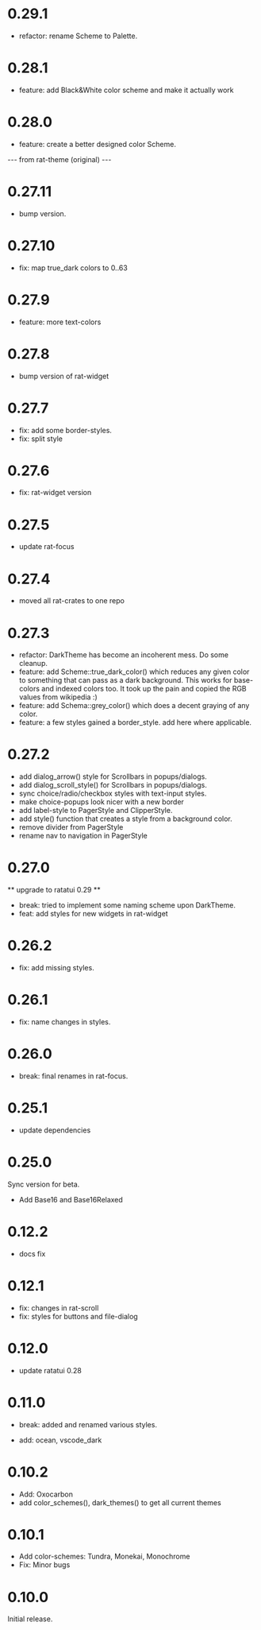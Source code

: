 # 0.29.1

* refactor: rename Scheme to Palette.

# 0.28.1

* feature: add Black&White color scheme and make it
  actually work

# 0.28.0

* feature: create a better designed color Scheme.

--- from rat-theme (original) ---

# 0.27.11

* bump version.

# 0.27.10

* fix: map true_dark colors to 0..63

# 0.27.9

* feature: more text-colors

# 0.27.8

* bump version of rat-widget

# 0.27.7

* fix: add some border-styles.
* fix: split style

# 0.27.6

* fix: rat-widget version

# 0.27.5

* update rat-focus

# 0.27.4

* moved all rat-crates to one repo

# 0.27.3

* refactor: DarkTheme has become an incoherent mess. Do some cleanup.
* feature: add Scheme::true_dark_color() which reduces any given color
  to something that can pass as a dark background. This works for
  base-colors and indexed colors too. It took up the pain and copied
  the RGB values from wikipedia :)
* feature: add Schema::grey_color() which does a decent graying of
  any color.
* feature: a few styles gained a border_style. add here where applicable.

# 0.27.2

* add dialog_arrow() style for Scrollbars in popups/dialogs.
* add dialog_scroll_style() for Scrollbars in popups/dialogs.
* sync choice/radio/checkbox styles with text-input styles.
* make choice-popups look nicer with a new border
* add label-style to PagerStyle and ClipperStyle.
* add style() function that creates a style from a background color.
* remove divider from PagerStyle
* rename nav to navigation in PagerStyle

# 0.27.0

** upgrade to ratatui 0.29 **

* break: tried to implement some naming scheme upon DarkTheme.
* feat: add styles for new widgets in rat-widget

# 0.26.2

* fix: add missing styles.

# 0.26.1

* fix: name changes in styles.

# 0.26.0

* break: final renames in rat-focus.

# 0.25.1

* update dependencies

# 0.25.0

Sync version for beta.

* Add Base16 and Base16Relaxed

# 0.12.2

* docs fix

# 0.12.1

* fix: changes in rat-scroll
* fix: styles for buttons and file-dialog

# 0.12.0

* update ratatui 0.28

# 0.11.0

* break: added and renamed various styles.

* add: ocean, vscode_dark

# 0.10.2

* Add: Oxocarbon
* add color_schemes(), dark_themes() to get all current themes

# 0.10.1

* Add color-schemes: Tundra, Monekai, Monochrome
* Fix: Minor bugs

# 0.10.0

Initial release. 
